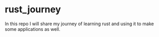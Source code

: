 # rust_journey
In this repo I will share my journey of learning rust and using it to make some applications as well.
